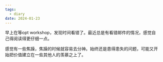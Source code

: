 ```yaml
---
tags:
  - diary
date: 2024-01-23
---
```

 早上在等opt workshop，发现时间看错了。最近总是有看错邮件的情况，感觉自己得阅读得更仔细一点。

感觉有一些焦躁，焦躁的时候就容易去分神。始终还是患得患失的问题，可能又开始把价值建立在一些其他人的羡慕之上了。

